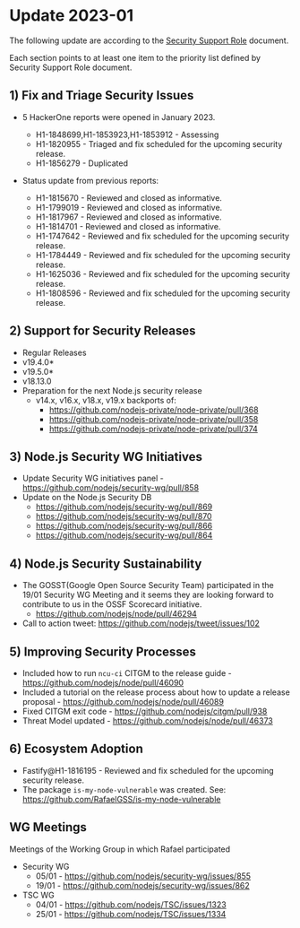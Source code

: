 # Update 2023-01

The following update are according to the [Security Support Role](./security-support-role.md) document.

Each section points to at least one item to the priority list defined by Security Support Role document.

## 1) Fix and Triage Security Issues

* 5 HackerOne reports were opened in January 2023.
  * H1-1848699,H1-1853923,H1-1853912 - Assessing
  * H1-1820955 - Triaged and fix scheduled for the upcoming security release.
  * H1-1856279 - Duplicated

* Status update from previous reports:
  * H1-1815670 - Reviewed and closed as informative.
  * H1-1799019 - Reviewed and closed as informative.
  * H1-1817967 - Reviewed and closed as informative.
  * H1-1814701 - Reviewed and closed as informative.
  * H1-1747642 - Reviewed and fix scheduled for the upcoming security release.
  * H1-1784449 - Reviewed and fix scheduled for the upcoming security release.
  * H1-1625036 - Reviewed and fix scheduled for the upcoming security release.
  * H1-1808596 - Reviewed and fix scheduled for the upcoming security release.

## 2) Support for Security Releases

* Regular Releases
 * v19.4.0*
 * v19.5.0*
 * v18.13.0
* Preparation for the next Node.js security release
  * v14.x, v16.x, v18.x, v19.x backports of:
    * https://github.com/nodejs-private/node-private/pull/368
    * https://github.com/nodejs-private/node-private/pull/358
    * https://github.com/nodejs-private/node-private/pull/374

## 3) Node.js Security WG Initiatives

* Update Security WG initiatives panel - https://github.com/nodejs/security-wg/pull/858
* Update on the Node.js Security DB
  * https://github.com/nodejs/security-wg/pull/869
  * https://github.com/nodejs/security-wg/pull/870
  * https://github.com/nodejs/security-wg/pull/866
  * https://github.com/nodejs/security-wg/pull/864

## 4) Node.js Security Sustainability

* The GOSST(Google Open Source Security Team) participated in the 19/01 Security WG Meeting and it seems they are looking forward
to contribute to us in the OSSF Scorecard initiative.
  * https://github.com/nodejs/node/pull/46294
* Call to action tweet: https://github.com/nodejs/tweet/issues/102

## 5) Improving Security Processes

* Included how to run `ncu-ci` CITGM to the release guide - https://github.com/nodejs/node/pull/46090
* Included a tutorial on the release process about how to update a release proposal - https://github.com/nodejs/node/pull/46089
* Fixed CITGM exit code - https://github.com/nodejs/citgm/pull/938
* Threat Model updated - https://github.com/nodejs/node/pull/46373 

## 6) Ecosystem Adoption

* Fastify@H1-1816195 - Reviewed and fix scheduled for the upcoming security release.
* The package `is-my-node-vulnerable` was created. See: https://github.com/RafaelGSS/is-my-node-vulnerable

## WG Meetings

Meetings of the Working Group in which Rafael participated

* Security WG
  * 05/01 - https://github.com/nodejs/security-wg/issues/855
  * 19/01 - https://github.com/nodejs/security-wg/issues/862
* TSC WG
  * 04/01 - https://github.com/nodejs/TSC/issues/1323
  * 25/01 - https://github.com/nodejs/TSC/issues/1334

